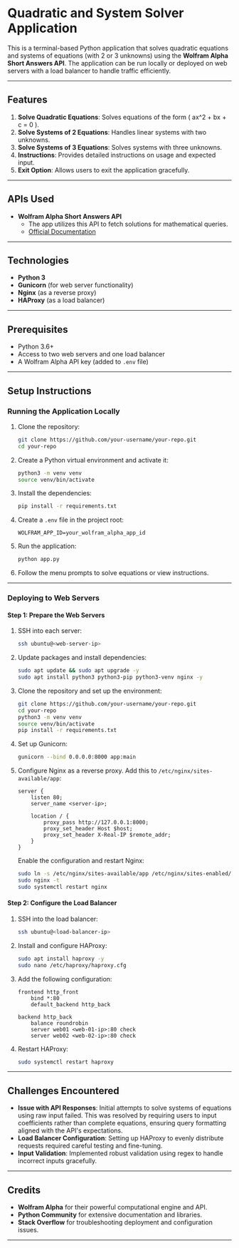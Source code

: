 # **Quadratic and System Solver Application**

This is a terminal-based Python application that solves quadratic equations and systems of equations (with 2 or 3 unknowns) using the **Wolfram Alpha Short Answers API**. The application can be run locally or deployed on web servers with a load balancer to handle traffic efficiently.

---

## **Features**

1. **Solve Quadratic Equations**: Solves equations of the form \( ax^2 + bx + c = 0 \).
2. **Solve Systems of 2 Equations**: Handles linear systems with two unknowns.
3. **Solve Systems of 3 Equations**: Solves systems with three unknowns.
4. **Instructions**: Provides detailed instructions on usage and expected input.
5. **Exit Option**: Allows users to exit the application gracefully.

---

## **APIs Used**

- **Wolfram Alpha Short Answers API**  
  - The app utilizes this API to fetch solutions for mathematical queries.
  - [Official Documentation](https://products.wolframalpha.com/short-answers-api/documentation/)

---

## **Technologies**

- **Python 3**
- **Gunicorn** (for web server functionality)
- **Nginx** (as a reverse proxy)
- **HAProxy** (as a load balancer)

---

## **Prerequisites**

- Python 3.6+
- Access to two web servers and one load balancer
- A Wolfram Alpha API key (added to `.env` file)

---

## **Setup Instructions**

### **Running the Application Locally**

1. Clone the repository:
   ```bash
   git clone https://github.com/your-username/your-repo.git
   cd your-repo
   ```

2. Create a Python virtual environment and activate it:
   ```bash
   python3 -m venv venv
   source venv/bin/activate
   ```

3. Install the dependencies:
   ```bash
   pip install -r requirements.txt
   ```

4. Create a `.env` file in the project root:
   ```
   WOLFRAM_APP_ID=your_wolfram_alpha_app_id
   ```

5. Run the application:
   ```bash
   python app.py
   ```

6. Follow the menu prompts to solve equations or view instructions.

---

### **Deploying to Web Servers**

#### **Step 1: Prepare the Web Servers**

1. SSH into each server:
   ```bash
   ssh ubuntu@<web-server-ip>
   ```

2. Update packages and install dependencies:
   ```bash
   sudo apt update && sudo apt upgrade -y
   sudo apt install python3 python3-pip python3-venv nginx -y
   ```

3. Clone the repository and set up the environment:
   ```bash
   git clone https://github.com/your-username/your-repo.git
   cd your-repo
   python3 -m venv venv
   source venv/bin/activate
   pip install -r requirements.txt
   ```

4. Set up Gunicorn:
   ```bash
   gunicorn --bind 0.0.0.0:8000 app:main
   ```

5. Configure Nginx as a reverse proxy. Add this to `/etc/nginx/sites-available/app`:
   ```nginx
   server {
       listen 80;
       server_name <server-ip>;

       location / {
           proxy_pass http://127.0.0.1:8000;
           proxy_set_header Host $host;
           proxy_set_header X-Real-IP $remote_addr;
       }
   }
   ```
   Enable the configuration and restart Nginx:
   ```bash
   sudo ln -s /etc/nginx/sites-available/app /etc/nginx/sites-enabled/
   sudo nginx -t
   sudo systemctl restart nginx
   ```

#### **Step 2: Configure the Load Balancer**

1. SSH into the load balancer:
   ```bash
   ssh ubuntu@<load-balancer-ip>
   ```

2. Install and configure HAProxy:
   ```bash
   sudo apt install haproxy -y
   sudo nano /etc/haproxy/haproxy.cfg
   ```

3. Add the following configuration:
   ```haproxy
   frontend http_front
       bind *:80
       default_backend http_back

   backend http_back
       balance roundrobin
       server web01 <web-01-ip>:80 check
       server web02 <web-02-ip>:80 check
   ```
4. Restart HAProxy:
   ```bash
   sudo systemctl restart haproxy
   ```

---

## **Challenges Encountered**

- **Issue with API Responses**: Initial attempts to solve systems of equations using raw input failed. This was resolved by requiring users to input coefficients rather than complete equations, ensuring query formatting aligned with the API's expectations.
- **Load Balancer Configuration**: Setting up HAProxy to evenly distribute requests required careful testing and fine-tuning.
- **Input Validation**: Implemented robust validation using regex to handle incorrect inputs gracefully.

---

## **Credits**

- **Wolfram Alpha** for their powerful computational engine and API.
- **Python Community** for extensive documentation and libraries.
- **Stack Overflow** for troubleshooting deployment and configuration issues.

---



